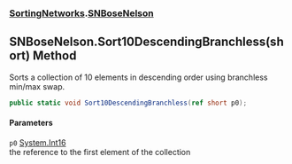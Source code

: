 ### [SortingNetworks](SortingNetworks.md 'SortingNetworks').[SNBoseNelson](SortingNetworks_SNBoseNelson.md 'SortingNetworks.SNBoseNelson')
## SNBoseNelson.Sort10DescendingBranchless(short) Method
Sorts a collection of 10 elements in descending order using branchless min/max swap.  
```csharp
public static void Sort10DescendingBranchless(ref short p0);
```
#### Parameters
<a name='SortingNetworks_SNBoseNelson_Sort10DescendingBranchless(short)_p0'></a>
`p0` [System.Int16](https://docs.microsoft.com/en-us/dotnet/api/System.Int16 'System.Int16')  
the reference to the first element of the collection
  
